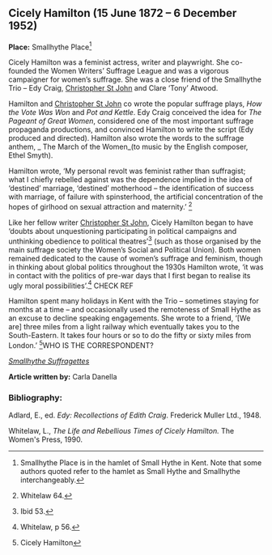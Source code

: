 ## Cicely Hamilton (15 June 1872 – 6 December 1952)

**Place:** Smallhythe Place[^ref1]


Cicely Hamilton was a feminist actress, writer and playwright. She co-founded the Women Writers’ Suffrage League and was a vigorous campaigner for women’s suffrage.  She was a close friend of the Smallhythe Trio – Edy Craig, [Christopher St John](20c/20c-st-john-biography) and Clare ‘Tony’ Atwood.

Hamilton and [Christopher St John]( 20c/20c-st-john-biography) co wrote the popular suffrage plays, _How the Vote Was Won_ and _Pot and Kettle_. Edy Craig conceived the idea for _The Pageant of Great Women_, considered one of the most important suffrage propaganda productions, and convinced Hamilton to write the script (Edy produced and directed). Hamilton also wrote the words to the suffrage anthem, _ The March of the Women_(to music by the English composer, Ethel Smyth).

Hamilton wrote, ‘My personal revolt was feminist rather than suffragist; what I chiefly rebelled against was the dependence implied in the idea of  ‘destined’ marriage, ‘destined’ motherhood – the identification of success with marriage, of failure with spinsterhood, the artificial concentration of the hopes of girlhood on sexual attraction and maternity.’ [^ref2]

Like her fellow writer [Christopher St John](20c/20c-st-john-biography), Cicely Hamilton began to have ‘doubts about unquestioning participating in political campaigns and unthinking obedience to political theatres’[^ref3]  (such as those organised by the main suffrage society the Women’s Social and Political Union). Both women remained dedicated to the cause of women’s suffrage and feminism, though in thinking about global politics throughout the 1930s Hamilton wrote, ‘it was in contact with the politics of pre-war days that I first began to realise its ugly moral possibilities’.[^ref4] CHECK REF

Hamilton spent many holidays in Kent with the Trio – sometimes staying for months at a time – and occasionally used the remoteness of Small Hythe as an excuse to decline speaking engagements.  She wrote to a friend, ‘[We are] three miles from a light railway which eventually takes you to the South-Eastern.  It takes four hours or so to do the fifty or sixty miles from London.’ [^ref5]WHO IS THE CORRESPONDENT?


[_Smallhythe Suffragettes_](https://vimeo.com/393665654)

**Article written by:** Carla Danella

[^ref1]: Smallhythe Place is in the hamlet of Small Hythe in Kent. Note that some authors quoted refer to the hamlet as Small Hythe and Smallhythe interchangeably. 

[^ref2]: Whitelaw 64.

[^ref3]: Ibid 53.

[^ref3]: Ibid 79.

[^ref4]: Whitelaw, p 56.

[^ref5]: Cicely Hamilton


### Bibliography:

Adlard, E., ed. _Edy: Recollections of Edith Craig_. Frederick Muller Ltd., 1948.  

Whitelaw,  L., _The Life and Rebellious Times of Cicely Hamilton._ The Women's Press, 1990.  

<!--stackedit_data:
eyJoaXN0b3J5IjpbNzI3ODU2NjU3XX0=
-->